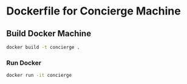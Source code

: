 # Dockerfile for Concierge Machine
## Build Docker Machine
```bash
docker build -t concierge .
```
### Run Docker
```bash
docker run -it concierge
```
